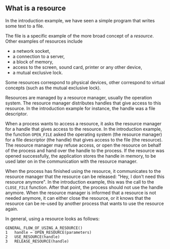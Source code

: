 What is a resource
------------------

In the introduction example, we have seen a simple program that
writes some text to a file.

The file is a specific example of the more broad concept of a _resource_.
Other examples of resources include 

* a network socket,
* a connection to a server,
* a block of memory,
* access to the screen, sound card, printer or any other device,
* a mutual exclusive lock.

Some resources correspond to physical devices, other correspond to virtual
concepts (such as the mutual exclusive lock).

Resources are managed by a resource manager, usually the operation system.
The resource manager distributes handles that give access to this resource.
In the introduction example for instance, the handle was a file descriptor.

When a process wants to access a resource, it asks the resource manager for a
handle that gives access to the resource.
In the introduction example, the function `OPEN_FILE` asked the operating system
(the resource manager) for a file descriptor (the handle) that gives access to
the file (the resource).
The resource manager may refuse access, or open the resource on behalf
of the process and hand over the handle to the process.
If the resource was opened successfully, the application stores the handle in
memory, to be used later on in the communication with the resource manager.

When the process has finished using the resource, it communicates to the resource
manager that the resource can be released: "Hey, I don't need this resource anymore".
In the introduction example, this was the call to the `CLOSE_FILE` function.
After that point, the process should not use the handle anymore.
When the resource manager is informed that a resource is not needed anymore, 
it can either close the resource, or it knows that
the resource can be re-used by another process that wants to use the resource again.

In general, using a resource looks as follows:

```
GENERAL_FLOW_OF_USING_A_RESOURCE()
1   handle ← OPEN_RESOURCE(parameters)
2   USE_RESOURCE(handle)
3   RELEASE_RESOURCE(handle)
```
